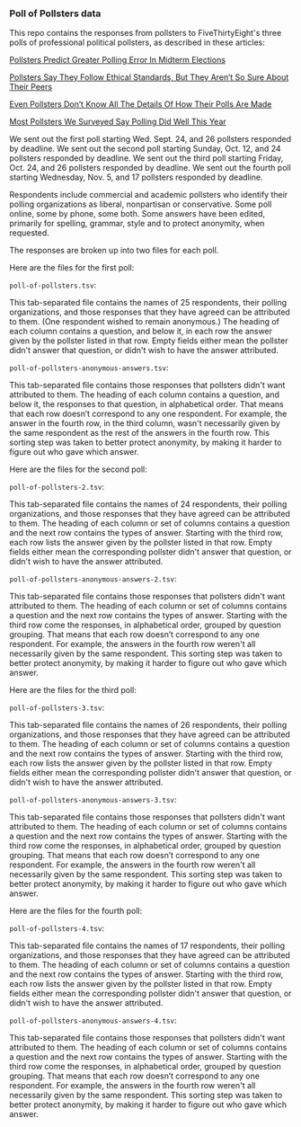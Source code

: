 ### Poll of Pollsters data

This repo contains the responses from pollsters to FiveThirtyEight's three polls of professional political pollsters, as described in these articles:

[Pollsters Predict Greater Polling Error In Midterm Elections](http://fivethirtyeight.com/features/pollsters-predict-greater-polling-error-in-midterm-elections/)

[Pollsters Say They Follow Ethical Standards, But They Aren’t So Sure About Their Peers](http://fivethirtyeight.com/features/pollsters-say-they-follow-ethical-standards-but-they-arent-so-sure-about-their-peers)

[Even Pollsters Don’t Know All The Details Of How Their Polls Are Made](http://fivethirtyeight.com/features/even-pollsters-dont-know-all-the-details-of-how-their-polls-are-made/)

[Most Pollsters We Surveyed Say Polling Did Well This Year](http://fivethirtyeight.com/features/most-pollsters-we-surveyed-say-polling-did-well-this-year/)

We sent out the first poll starting Wed. Sept. 24, and 26 pollsters responded by deadline. We sent out the second poll starting Sunday, Oct. 12, and 24 pollsters responded by deadline. We sent out the third poll starting Friday, Oct. 24, and 26 pollsters responded by deadline. We sent out the fourth poll starting Wednesday, Nov. 5, and 17 pollsters responded by deadline. 

Respondents include commercial and academic pollsters who identify their polling organizations as liberal, nonpartisan or conservative. 
Some poll online, some by phone, some both. 
Some answers have been edited, primarily for spelling, grammar, style and to protect anonymity, when requested.


The responses are broken up into two files for each poll.

Here are the files for the first poll:

`poll-of-pollsters.tsv`:

This tab-separated file contains the names of 25 respondents, their polling organizations, and those responses that they have agreed can be attributed to them. (One respondent wished to remain anonymous.) The heading of each column contains a question, and below it, in each row the answer given by the pollster listed in that row. Empty fields either mean the pollster didn't answer that question, or didn't wish to have the answer attributed.

`poll-of-pollsters-anonymous-answers.tsv`:

This tab-separated file contains those responses that pollsters didn't want attributed to them. The heading of each column contains a question, and below it, the responses to that question, in alphabetical order. That means that each row doesn’t correspond to any one respondent. For example, the answer in the fourth row, in the third column, wasn't necessarily given by the same respondent as the rest of the answers in the fourth row. This sorting step was taken to better protect anonymity, by making it harder to figure out who gave which answer.

Here are the files for the second poll:

`poll-of-pollsters-2.tsv`:

This tab-separated file contains the names of 24 respondents, their polling organizations, and those responses that they have agreed can be attributed to them. The heading of each column or set of columns contains a question and the next row contains the types of answer. Starting with the third row, each row lists the answer given by the pollster listed in that row. Empty fields either mean the corresponding pollster didn't answer that question, or didn't wish to have the answer attributed.

`poll-of-pollsters-anonymous-answers-2.tsv`:

This tab-separated file contains those responses that pollsters didn't want attributed to them. The heading of each column or set of columns contains a question and the next row contains the types of answer. Starting with the third row come the responses, in alphabetical order, grouped by question grouping. That means that each row doesn’t correspond to any one respondent. For example, the answers in the fourth row weren't all necessarily given by the same respondent. This sorting step was taken to better protect anonymity, by making it harder to figure out who gave which answer.

Here are the files for the third poll:

`poll-of-pollsters-3.tsv`:

This tab-separated file contains the names of 26 respondents, their polling organizations, and those responses that they have agreed can be attributed to them. The heading of each column or set of columns contains a question and the next row contains the types of answer. Starting with the third row, each row lists the answer given by the pollster listed in that row. Empty fields either mean the corresponding pollster didn't answer that question, or didn't wish to have the answer attributed.

`poll-of-pollsters-anonymous-answers-3.tsv`:

This tab-separated file contains those responses that pollsters didn't want attributed to them. The heading of each column or set of columns contains a question and the next row contains the types of answer. Starting with the third row come the responses, in alphabetical order, grouped by question grouping. That means that each row doesn’t correspond to any one respondent. For example, the answers in the fourth row weren't all necessarily given by the same respondent. This sorting step was taken to better protect anonymity, by making it harder to figure out who gave which answer.

Here are the files for the fourth poll:

`poll-of-pollsters-4.tsv`:

This tab-separated file contains the names of 17 respondents, their polling organizations, and those responses that they have agreed can be attributed to them. The heading of each column or set of columns contains a question and the next row contains the types of answer. Starting with the third row, each row lists the answer given by the pollster listed in that row. Empty fields either mean the corresponding pollster didn't answer that question, or didn't wish to have the answer attributed.

`poll-of-pollsters-anonymous-answers-4.tsv`:

This tab-separated file contains those responses that pollsters didn't want attributed to them. The heading of each column or set of columns contains a question and the next row contains the types of answer. Starting with the third row come the responses, in alphabetical order, grouped by question grouping. That means that each row doesn’t correspond to any one respondent. For example, the answers in the fourth row weren't all necessarily given by the same respondent. This sorting step was taken to better protect anonymity, by making it harder to figure out who gave which answer.

